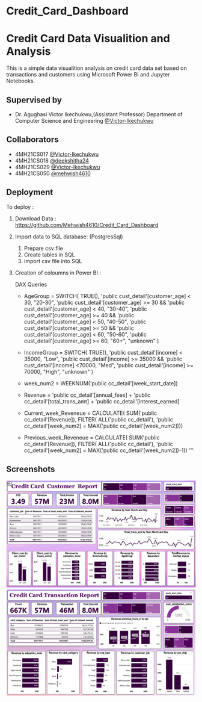 # Credit_Card_Dashboard

# Credit Card Data Visualition and Analysis

This is a simple data visualition analysis on credit card data set based on transactions and customers using Microsoft Power BI and Jupyter Notebooks.


## Supervised by

- Dr. Agughasi Victor Ikechukwu,(Assistant Professor) Department of Computer Science and Engineering [@Victor-Ikechukwu](https://www.github.com/Victor-Ikechukwu)

## Collaborators

- 4MH21CS017 [@Victor-Ikechukwu](https://www.github.com/Victor-Ikechukwu)
- 4MH21CS018 [@deekshitha24](https://www.github.com/deekhitha24)
- 4MH21CS029 [@Victor-Ikechukwu](https://www.github.com/Victor-Ikechukwu)
- 4MH21CS050 [@mehwish4610](https://www.github.com/mehwish4610)



## Deployment

To deploy :
 
 1. Download Data :
 https://github.com/Mehwish4610/Credit_Card_Dashboard

2. Import data to SQL database: (PostgresSql)
    1. Prepare csv file
    2. Create tables in SQL
    3. import csv file into SQL

3. Creation of coloumns in Power BI :
    
    DAX Queries


    - AgeGroup = SWITCH(
                    TRUE(),
                    'public cust_detail'[customer_age] < 30, "20-30",
                    'public cust_detail'[customer_age] >= 30 &&
                    'public cust_detail'[customer_age] < 40, "30-40",
                    'public cust_detail'[customer_age] >= 40 &&
                    'public cust_detail'[customer_age] < 50, "40-50",
                    'public cust_detail'[customer_age] >= 50 &&
                    'public cust_detail'[customer_age] < 60, "50-60",
                    'public cust_detail'[customer_age] >= 60, "60+",
                    "unknown"
                    )

    - IncomeGroup = SWITCH(
        TRUE(),
        'public cust_detail'[income] < 35000, "Low",
        'public cust_detail'[income] >= 35000 && 'public cust_detail'[income] <70000, "Med",
        'public cust_detail'[income] >= 70000, "High",
        "unknown"
        )

    - week_num2 = WEEKNUM('public cc_detail'[week_start_date])
    
    - Revenue = 'public cc_detail'[annual_fees] + 'public cc_detail'[total_trans_amt] + 'public cc_detail'[interest_earned]

    - Current_week_Reveneue = CALCULATE(
        SUM('public cc_detail'[Revenue]),
        FILTER(
            ALL('public cc_detail'),
            'public cc_detail'[week_num2] = MAX('public cc_detail'[week_num2])))

    - Previous_week_Reveneue = CALCULATE(
        SUM('public cc_detail'[Revenue]),
        FILTER(
            ALL('public cc_detail'),
            'public cc_detail'[week_num2] = MAX('public cc_detail'[week_num2])-1))
    '''


## Screenshots

![CustomerReport](https://github.com/Mehwish4610/Credit_Card_Dashboard/blob/main/customerd.png)
![TransactionReport](https://github.com/Mehwish4610/Credit_Card_Dashboard/blob/main/transaction.png)


